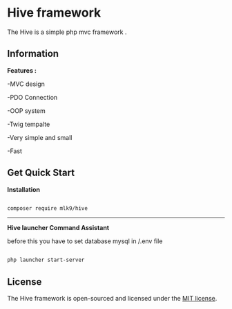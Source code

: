 # Hive framework
The Hive is a simple php mvc framework .
  

## Information

**Features :**

-MVC design

-PDO Connection

-OOP system

-Twig tempalte

-Very simple and small

-Fast

  

## Get Quick Start

**Installation**

```sh

composer require mlk9/hive

```

  ------------

**Hive launcher Command Assistant**



before this you have to set database mysql in /.env file

```sh

php launcher start-server

```

  
  
  

## License

  

The Hive framework is open-sourced and licensed under the [MIT license](https://opensource.org/licenses/MIT).